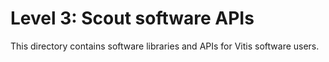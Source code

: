 # Level 3: Scout software APIs
This directory contains software libraries and APIs for Vitis software users.

